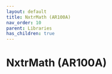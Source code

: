 ```yaml
---
layout: default
title: NxtrMath (AR100A)
nav_order: 10
parent: Libraries
has_children: true
---
```

# NxtrMath (AR100A)
